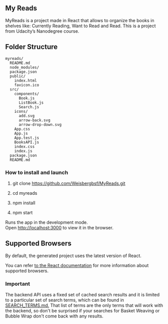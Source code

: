 ## My Reads

MyReads is a project made in React that allows to organize the books in shelves like: Currently Reading, Want to Read and Read. This is a project from Udacity’s Nanodegree course.

## Folder Structure

```
myreads/
  README.md
  node_modules/
  package.json
  public/
    index.html
    favicon.ico
  src/
    components/
      Book.js
      ListBook.js
      Search.js
    icons/
      add.svg
      arrow-back.svg
      arrow-drop-down.svg
    App.css
    App.js
    App.test.js
    BooksAPI.js
    index.css
    index.js
  package.json
  README.md

```

### How to install and launch

  1. git clone https://github.com/Weisbergbsf/MyReads.git

  2. cd myreads

  3. npm install

  4. npm start


Runs the app in the development mode.<br>
Open [http://localhost:3000](http://localhost:3000) to view it in the browser.


## Supported Browsers

By default, the generated project uses the latest version of React.

You can refer [to the React documentation](https://reactjs.org/docs/react-dom.html#browser-support) for more information about supported browsers.


### Important

The backend API uses a fixed set of cached search results and it is limited to a particular set of search terms, which can be found in [SEARCH_TERMS.md.](https://github.com/udacity/reactnd-project-myreads-starter/blob/master/SEARCH_TERMS.md) That list of terms are the only terms that will work with the backend, so don't be surprised if your searches for Basket Weaving or Bubble Wrap don't come back with any results.

